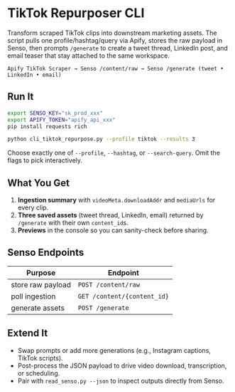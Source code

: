 # TikTok Repurposer CLI

Transform scraped TikTok clips into downstream marketing assets. The script pulls one profile/hashtag/query via Apify, stores the raw payload in Senso, then prompts `/generate` to create a tweet thread, LinkedIn post, and email teaser that stay attached to the same workspace.

```
Apify TikTok Scraper → Senso /content/raw → Senso /generate (tweet • LinkedIn • email)
```

## Run It

```bash
export SENSO_KEY="sk_prod_xxx"
export APIFY_TOKEN="apify_api_xxx"
pip install requests rich

python cli_tiktok_repurpose.py --profile tiktok --results 3
```

Choose exactly one of `--profile`, `--hashtag`, or `--search-query`. Omit the flags to pick interactively.

## What You Get

1. **Ingestion summary** with `videoMeta.downloadAddr` and `mediaUrls` for every clip.
2. **Three saved assets** (tweet thread, LinkedIn, email) returned by `/generate` with their own `content_id`s.
3. **Previews** in the console so you can sanity-check before sharing.

## Senso Endpoints

| Purpose           | Endpoint                 |
|-------------------|--------------------------|
| store raw payload | `POST /content/raw`      |
| poll ingestion    | `GET /content/{content_id}` |
| generate assets   | `POST /generate`         |

## Extend It

- Swap prompts or add more generations (e.g., Instagram captions, TikTok scripts).
- Post-process the JSON payload to drive video download, transcription, or scheduling.
- Pair with `read_senso.py --json` to inspect outputs directly from Senso.
